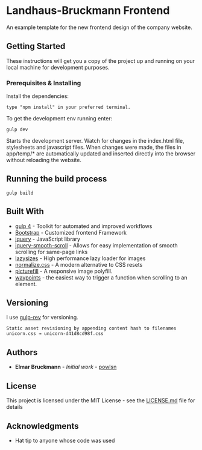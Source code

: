 # Landhaus-Bruckmann Frontend

An example template for the new frontend design of the company website. 

## Getting Started

These instructions will get you a copy of the project up and running on your local machine for development purposes.

### Prerequisites & Installing

Install the dependencies:

```
type "npm install" in your preferred terminal.
```

To get the development env running enter:

```
gulp dev
```
Starts the development server.
Watch for changes in the index.html file, stylesheets and javascript files. When changes were made, the files in app/temp/* are automatically updated and inserted directly into the browser without reloading the website.


## Running the build process

```
gulp build
```


## Built With

* [gulp 4](https://gulpjs.com/docs/en/getting-started/quick-start) - Toolkit for automated and improved workflows 
* [Bootstrap](https://getbootstrap.com/docs/4.3/getting-started/introduction/) - Customized frontend Framework
* [jquery](https://api.jquery.com/) - JavaScript library 
* [jquery-smooth-scroll](https://rometools.github.io/rome/) - Allows for easy implementation of smooth scrolling for same-page links
* [lazysizes](https://rometools.github.io/rome/) - High performance lazy loader for images
* [normalize.css](https://github.com/necolas/normalize.css) - A modern alternative to CSS resets
* [picturefill](http://scottjehl.github.io/picturefill/) - A responsive image polyfill.
* [waypoints](http://imakewebthings.com/waypoints/guides/getting-started/) - the easiest way to trigger a function when scrolling to an element.


## Versioning

I use [gulp-rev](https://www.npmjs.com/package/gulp-rev) for versioning.

```
Static asset revisioning by appending content hash to filenames unicorn.css → unicorn-d41d8cd98f.css
``` 

## Authors

* **Elmar Bruckmann** - *Initial work* - [powlsn](https://github.com/powlsn)


## License

This project is licensed under the MIT License - see the [LICENSE.md](LICENSE.md) file for details

## Acknowledgments

* Hat tip to anyone whose code was used
